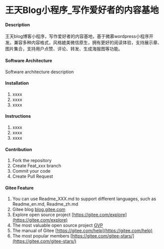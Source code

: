 # 王天Blog小程序_写作爱好者的内容基地

#### Description
王天blog博客小程序，写作爱好者的内容基地，基于微慕wordpress小程序开发。兼容多种内容格式，风格媲美微信原生，拥有更好的阅读体验，支持展示章、图片集合，支持用户点赞、评论、转发、生成海报图等功能。

#### Software Architecture
Software architecture description

#### Installation

1.  xxxx
2.  xxxx
3.  xxxx

#### Instructions

1.  xxxx
2.  xxxx
3.  xxxx

#### Contribution

1.  Fork the repository
2.  Create Feat_xxx branch
3.  Commit your code
4.  Create Pull Request


#### Gitee Feature

1.  You can use Readme\_XXX.md to support different languages, such as Readme\_en.md, Readme\_zh.md
2.  Gitee blog [blog.gitee.com](https://blog.gitee.com)
3.  Explore open source project [https://gitee.com/explore](https://gitee.com/explore)
4.  The most valuable open source project [GVP](https://gitee.com/gvp)
5.  The manual of Gitee [https://gitee.com/help](https://gitee.com/help)
6.  The most popular members  [https://gitee.com/gitee-stars/](https://gitee.com/gitee-stars/)
